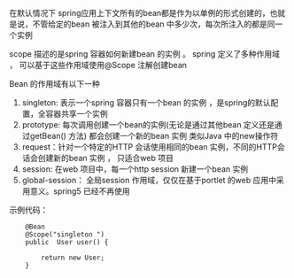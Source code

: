 在默认情况下 spring应用上下文所有的bean都是作为以单例的形式创建的，也就是说，不管给定的bean 被注入到其他的bean 中多少次，每次所注入的都是同一个实例 

scope 描述的是spring 容器如何新建bean 的实例 。 spring 定义了多种作用域 ， 可以基于这些作用域使用@Scope 注解创建bean

Bean 的作用域有以下一种
1. singleton: 表示一个spring 容器只有一个bean 的实例 ，是spring的默认配置，全容器共享一个实例
2. prototype: 每次调用创建一个bean的实例(无论是通过其他bean 定义还是通过getBean() 方法) 都会创建一个新的bean 实例 类似Java 中的new操作符
3. request：针对一个特定的HTTP 会话使用相同的bean 实例，不同的HTTP会话会创建新的bean 实例 ， 只适合web 项目
4. session:  在web 项目中，每一个http session 新建一个bean 实例
5. global-session： 全局session 作用域，仅仅在基于portlet 的web 应用中采用意义。spring5 已经不再使用

示例代码：

```
    @Bean
    @Scope("singleton ")
    public  User user() {
     
        return new User;
    }
```
